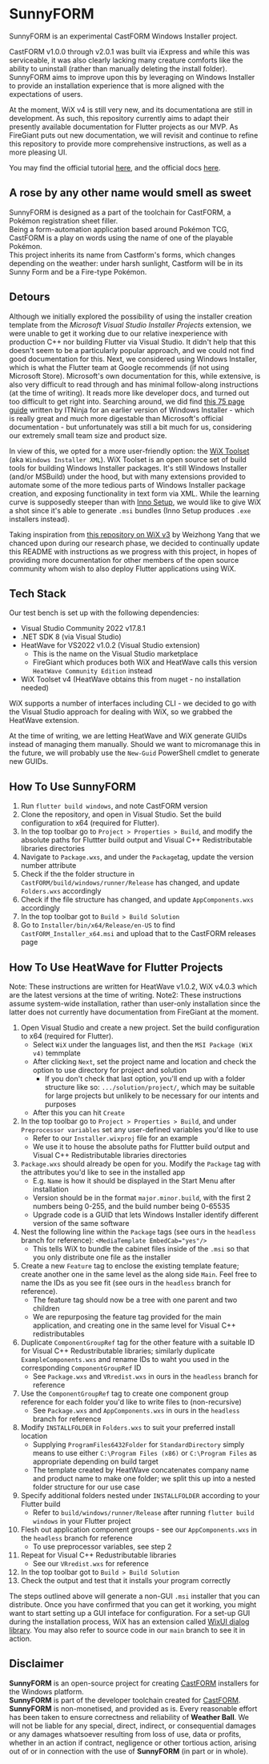# SunnyFORM

SunnyFORM is an experimental CastFORM Windows Installer project.

CastFORM v1.0.0 through v2.0.1 was built via iExpress and while this was serviceable, it was also clearly lacking many creature comforts like the ability to uninstall (rather than manually deleting the install folder).  
SunnyFORM aims to improve upon this by leveraging on Windows Installer to provide an installation experience that is more aligned with the expectations of users.

At the moment, WiX v4 is still very new, and its documentationa are still in development. 
As such, this repository currently aims to adapt their presently available documentation for Flutter projects as our MVP. 
As FireGiant puts out new documentation, we will revisit and continue to refine this repository to provide more comprehensive instructions, 
as well as a more pleasing UI.

You may find the official tutorial [here](https://www.firegiant.com/docs/wix/tutorial/), and the official docs [here](https://wixtoolset.org/docs/intro/).

## A rose by any other name would smell as sweet

SunnyFORM is designed as a part of the toolchain for CastFORM, a Pokémon registration sheet filler.  
Being a form-automation application based around Pokémon TCG, CastFORM is a play on words using the name of one of the playable Pokémon.  
This project inherits its name from Castform's forms, which changes depending on the weather: under harsh sunlight, Castform will be in its Sunny Form and be a Fire-type Pokémon.

## Detours

Although we initially explored the possibility of using the installer creation template from the *Microsoft Visual Studio Installer Projects* extension, 
we were unable to get it working due to our relative inexperience with production C++ nor building Flutter via Visual Studio. 
It didn't help that this doesn't seem to be a particularly popular approach, and we could not find good documentation for this. 
Next, we considered using Windows Installer, which is what the Flutter team at Google recommends (if not using Microsoft Store). 
Microsoft's own documentation for this, while extensive, is also very difficult to read through and has minimal follow-along instructions (at the time of writing). 
It reads more like developer docs, and turned out too difficult to get right into. Searching around, we did find [this 75 page guide](https://www.itninja.com/static/c94ee3e6f937bcb62a8451cb94a0a206.pdf) 
written by ITNinja for an earlier version of Windows Installer - which is really great and much more digestable than Microsoft's official documentation - but unfortunately 
was still a bit much for us, considering our extremely small team size and product size.

In view of this, we opted for a more user-friendly option: the [WiX Toolset](https://github.com/wixtoolset/wix) (aka `Windows Installer XML`).
WiX Toolset is an open source set of build tools for building Windows Installer packages. 
It's still Windows Installer (and/or MSBuild) under the hood, but with many extensions provided to automate some of the more tedious parts of Windows Installer package creation, 
and exposing functionality in text form via XML. While the learning curve is supposedly steeper than with [Inno Setup](https://jrsoftware.org/isinfo.php), 
we would like to give WiX a shot since it's able to generate `.msi` bundles (Inno Setup produces `.exe` installers instead).

Taking inspiration from [this repository on WiX v3](https://github.com/zonble/flutter_wix_installer_example) by Weizhong Yang that we chanced upon during our research phase, 
we decided to continually update this README with instructions as we progress with this project, 
in hopes of providing more documentation for other members of the open source community whom wish to also deploy Flutter applications using WiX.

## Tech Stack

Our test bench is set up with the following dependencies:  
- Visual Studio Community 2022 v17.8.1
- .NET SDK 8 (via Visual Studio)
- HeatWave for VS2022 v1.0.2 (Visual Studio extension)
  - This is the name on the Visual Studio marketplace
  - FireGiant which produces both WiX and HeatWave calls this version `HeatWave Community Edition` instead
- WiX Toolset v4 (HeatWave obtains this from nuget - no installation needed)

WiX supports a number of interfaces including CLI - we decided to go with the Visual Studio approach for dealing with WiX, so we grabbed the HeatWave extension.

At the time of writing, we are letting HeatWave and WiX generate GUIDs instead of managing them manually. 
Should we want to micromanage this in the future, we will probably use the `New-Guid` PowerShell cmdlet to generate new GUIDs.

## How To Use SunnyFORM

1. Run `flutter build windows`, and note CastFORM version
2. Clone the repository, and open in Visual Studio. Set the build configuration to x64 (required for Flutter).
3. In the top toolbar go to `Project > Properties > Build`, and modify the absolute paths for Fluttter build output and Visual C++ Redistributable libraries directories
3. Navigate to `Package.wxs`, and under the `Package`tag, update the version number attribute
4. Check if the the folder structure in `CastFORM/build/windows/runner/Release` has changed, and update `Folders.wxs` accordingly
5. Check if the file structure has changed, and update `AppComponents.wxs` accordingly
6. In the top toolbar got to `Build > Build Solution`
7. Go to `Installer/bin/x64/Release/en-US` to find `CastFORM_Installer_x64.msi` and upload that to the CastFORM releases page

## How To Use HeatWave for Flutter Projects

Note: These instructions are written for HeatWave v1.0.2, WiX v4.0.3 which are the latest versions at the time of writing.
Note2: These instructions assume system-wide installation, rather than user-only installation since the latter does not currently have documentation from FireGiant at the moment.

1. Open Visual Studio and create a new project. Set the build configuration to x64 (required for Flutter).
    - Select `WiX` under the languages list, and then the `MSI Package (WiX v4)` temmplate
    - After clicking `Next`, set the project name and location and check the option to use directory for project and solution
      - If you don't check that last option, you'll end up with a folder structure like so: `.../solution/project/`, 
which may be suitable for large projects but unlikely to be necessary for our intents and purposes
    - After this you can hit `Create`
2. In the top toolbar go to `Project > Properties > Build`, and under `Preprocessor variables` set any user-defined variables you'd like to use
    - Refer to our `Installer.wixproj` file for an example
    - We use it to house the absolute paths for Fluttter build output and Visual C++ Redistributable libraries directories
3. `Package.wxs` should already be open for you. Modify the `Package` tag with the attributes you'd like to see in the installed app
    - E.g. `Name` is how it should be displayed in the Start Menu after installation
    - Version should be in the format `major.minor.build`, with the first 2 numbers being 0-255, and the build number being 0-65535
    - Upgrade code is a GUID that lets Windows Installer identify different version of the same software
4. Nest the following line within the `Package` tags (see ours in the `headless` branch for reference): `<MediaTemplate EmbedCab="yes"/>`
    - This tells WiX to bundle the cabinet files inside of the `.msi` so that you only distribute one file as the installer
5. Create a new `Feature` tag to enclose the existing template feature; create another one in the same level as the along side `Main`. Feel free to name the IDs as you see fit (see ours in the `headless` branch for reference).
    - The feature tag should now be a tree with one parent and two children
    - We are repurposing the feature tag provided for the main application, and creating one in the same level for Visual C++ redistributables
6. Duplicate `ComponentGroupRef` tag for the other feature with a suitable ID for Visual C++ Redustributable libraries; similarly duplicate `ExampleComponents.wxs` and rename IDs to waht you used in the corresponding `ComponentGroupRef` ID
    - See `Package.wxs` and `VRredist.wxs` in ours in the `headless` branch for reference
7. Use the `ComponentGroupRef` tag to create one component group reference for each folder you'd like to write files to (non-recursive)
    - See `Package.wxs` and `AppComponents.wxs` in ours in the `headless` branch for reference
8. Modify `INSTALLFOLDER` in `Folders.wxs` to suit your preferred install location
    - Supplying `ProgramFiles6432Folder` for `StandardDirectory` simply means to use either `C:\Program Files (x86)` or `C:\Program Files` as appropriate depending on build target
    - The template created by HeatWave concatenates company name and product name to make one folder; we split this up into a nested folder structure for our use case
9. Specify additional folders nested under `INSTALLFOLDER` according to your Flutter build
    - Refer to `build/windows/runner/Release` after running `flutter build windows` in your Flutter project
10. Flesh out application component groups - see our `AppComponents.wxs` in the `headless` branch for reference
    - To use preprocessor variables, see step 2
11. Repeat for Visual C++ Redustributable libraries
    - See our `VRredist.wxs` for reference
12. In the top toolbar got to `Build > Build Solution`
13. Check the output and test that it installs your program correctly

The steps outlined above will generate a non-GUI `.msi` installer that you can distribute. 
Once you have confirmed that you can get it working, you might want to start setting up a GUI inteface for configuration. 
For a set-up GUI during the installation process, WiX has an extension called [WixUI dialog library](https://wixtoolset.org/docs/tools/wixext/wixui/). 
You may also refer to source code in our `main` branch to see it in action.

## Disclaimer

**SunnyFORM** is an open-source project for creating [CastFORM](https://github.com/BAA-Studios/CastFORM) installers for the Windows platform.  
**SunnyFORM** is part of the developer toolchain created for [CastFORM](https://github.com/BAA-Studios/CastFORM).  
**SunnyFORM** is non-monetised, and provided as is. Every reasonable effort has been taken to ensure correctness and reliability of **Weather Ball**. 
We will not be liable for any special, direct, indirect, or consequential damages or any damages whatsoever resulting from 
loss of use, data or profits, whether in an action if contract, negligence or other tortious action, arising out of or in connection with the use of **SunnyFORM** (in part or in whole).